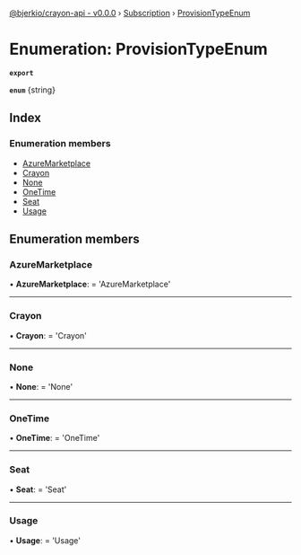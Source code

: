 [@bjerkio/crayon-api - v0.0.0](../README.md) › [Subscription](../modules/subscription.md) › [ProvisionTypeEnum](subscription.provisiontypeenum.md)

# Enumeration: ProvisionTypeEnum

**`export`** 

**`enum`** {string}

## Index

### Enumeration members

* [AzureMarketplace](subscription.provisiontypeenum.md#azuremarketplace)
* [Crayon](subscription.provisiontypeenum.md#crayon)
* [None](subscription.provisiontypeenum.md#none)
* [OneTime](subscription.provisiontypeenum.md#onetime)
* [Seat](subscription.provisiontypeenum.md#seat)
* [Usage](subscription.provisiontypeenum.md#usage)

## Enumeration members

###  AzureMarketplace

• **AzureMarketplace**: =  <any> 'AzureMarketplace'

___

###  Crayon

• **Crayon**: =  <any> 'Crayon'

___

###  None

• **None**: =  <any> 'None'

___

###  OneTime

• **OneTime**: =  <any> 'OneTime'

___

###  Seat

• **Seat**: =  <any> 'Seat'

___

###  Usage

• **Usage**: =  <any> 'Usage'
